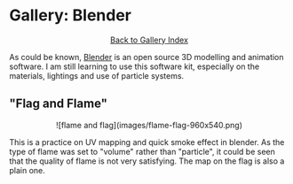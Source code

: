 # Gallery: Blender

<center><a class="button_blue_bordered" href="gallery.html">Back to Gallery Index</a></center>

As could be known, [Blender](http://www.blender.org) is an open source 3D
modelling and animation software. I am still learning to use this software kit,
especially on the materials, lightings and use of particle systems.

## "Flag and Flame"

<center>
![flame and flag](images/flame-flag-960x540.png)
</center>

This is a practice on UV mapping and quick smoke effect in blender. As the type
of flame was set to "volume" rather than "particle", it could be seen that the
quality of flame is not very satisfying. The map on the flag is also a plain
one.
